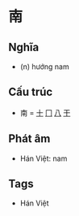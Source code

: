 # 南

## Nghĩa

* (n) hướng nam

## Cấu trúc
* 南 = [十](十.md) [冂](冂.md) [八](八.md) [干](干.md)

## Phát âm

* Hán Việt: nam

## Tags
* Hán Việt

<script>window.HANZI_FIELD='南';</script>
